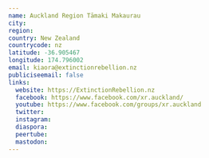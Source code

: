 ```yaml
---
name: Auckland Region Tāmaki Makaurau
city:
region:
country: New Zealand
countrycode: nz
latitude: -36.905467
longitude: 174.796002
email: kiaora@extinctionrebellion.nz
publiciseemail: false
links:
  website: https://ExtinctionRebellion.nz
  facebook: https://www.facebook.com/xr.auckland/
  youtube: https://www.facebook.com/groups/xr.auckland
  twitter:
  instagram:
  diaspora:
  peertube:
  mastodon:
---
```

